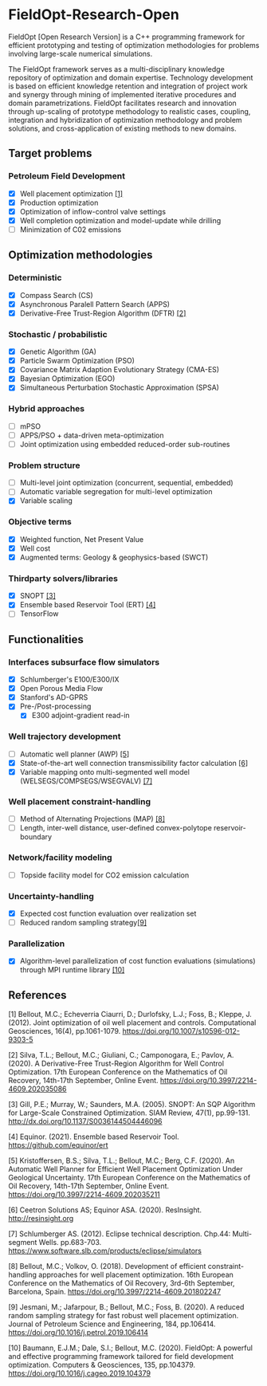 # FieldOpt-Research-Open
FieldOpt [Open Research Version] is a C++ programming framework
for efficient prototyping and testing of optimization methodologies
for problems involving large-scale numerical simulations.

The FieldOpt framework serves as a multi-disciplinary knowledge
repository of optimization and domain expertise.
Technology development is based on efficient knowledge
retention and integration of project work and synergy
through mining of implemented iterative procedures and
domain parametrizations.
FieldOpt facilitates research and innovation through up-scaling of
prototype methodology to realistic cases, coupling, integration and
hybridization of optimization methodology and problem solutions,
and cross-application of existing methods to new domains.

[//]: # (
Open-source software framework for efficient prototyping of
optimization methodologies for complex and large-scale systems
)

## Target problems
### Petroleum Field Development
- [x] Well placement optimization [[1]](#Bellout2012JntWplcCntrl)
- [x] Production optimization
- [x] Optimization of inflow-control valve settings
- [x] Well completion optimization and model-update while drilling
- [ ] Minimization of C02 emissions

## Optimization methodologies

### Deterministic
- [x] Compass Search (CS)
- [x] Asynchronous Paralell Pattern Search (APPS)
- [x] Derivative-Free Trust-Region Algorithm (DFTR) [[2]](#Silva2020DfTrAlgWcntrlOpt)

### Stochastic / probabilistic
- [x] Genetic Algorithm (GA)
- [x] Particle Swarm Optimization (PSO)
- [x] Covariance Matrix Adaption Evolutionary Strategy (CMA-ES)
- [x] Bayesian Optimization (EGO)
- [x] Simultaneous Perturbation Stochastic Approximation (SPSA)

### Hybrid approaches
- [ ] mPSO
- [ ] APPS/PSO + data-driven meta-optimization
- [ ] Joint optimization using embedded reduced-order sub-routines

### Problem structure
- [ ] Multi-level joint optimization (concurrent, sequential, embedded)
- [ ] Automatic variable segregation for multi-level optimization
- [x] Variable scaling

### Objective terms
- [x] Weighted function, Net Present Value
- [x] Well cost
- [x] Augmented terms: Geology & geophysics-based (SWCT)

### Thirdparty solvers/libraries
- [x] SNOPT [[3]](#Gill2002SNOPTSIAMRev)
- [x] Ensemble based Reservoir Tool (ERT) [[4]](#EquinorERT)
- [ ] TensorFlow

## Functionalities
### Interfaces subsurface flow simulators
- [x] Schlumberger's E100/E300/IX
- [x] Open Porous Media Flow
- [x] Stanford's AD-GPRS
- [x] Pre-/Post-processing
  - [x] E300 adjoint-gradient read-in

### Well trajectory development
- [ ] Automatic well planner (AWP) [[5]](#Kristoffersen2020AWPGeoUncer)
- [x] State-of-the-art well connection transmissibility factor calculation [[6]](#ResInsightv2020.04.1)
- [x] Variable mapping onto multi-segmented well model (WELSEGS/COMPSEGS/WSEGVALV) [[7]](#SLB2012EclipseTD)

### Well placement constraint-handling
- [ ] Method of Alternating Projections (MAP) [[8]](#Bellout2018EffConstrHandlWplcOpt)
- [ ] Length, inter-well distance, user-defined convex-polytope reservoir-boundary

### Network/facility modeling
- [ ] Topside facility model for CO2 emission calculation

### Uncertainty-handling
- [x] Expected cost function evaluation over realization set
- [ ] Reduced random sampling strategy[[9]](#Jesmani2020RedRanSamStr)

### Parallelization
- [x] Algorithm-level parallelization of cost function
evaluations (simulations) through MPI runtime library
[[10]](#Baumann2020FieProFrmwrk)






## References

[//]: # (== 1 ==)
<a id="Bellout2012JntWplcCntrl">[1]</a>
Bellout, M.C.; Echeverria Ciaurri, D.; Durlofsky, L.J.; Foss, B.; Kleppe, J.
(2012).
Joint optimization of oil well placement and controls.
Computational Geosciences, 16(4), pp.1061-1079.
https://doi.org/10.1007/s10596-012-9303-5

[//]: # (== 2 ==)
<a id="Silva2020DfTrAlgWcntrlOpt">[2]</a>
Silva, T.L.; Bellout, M.C.; Giuliani, C.; Camponogara, E.; Pavlov, A.
(2020).
A Derivative-Free Trust-Region Algorithm for Well Control Optimization.
17th European Conference on the Mathematics of Oil
Recovery, 14th-17th September, Online Event.
https://doi.org/10.3997/2214-4609.202035086

[//]: # (== 3 ==)
<a id="Gill2002SNOPTSIAMRev">[3]</a>
Gill, P.E.; Murray, W.; Saunders, M.A.
(2005).
SNOPT: An SQP Algorithm for Large-Scale Constrained Optimization.
SIAM Review, 47(1), pp.99-131.
http://dx.doi.org/10.1137/S0036144504446096

[//]: # (== 4 ==)
<a id="EquinorERT">[4]</a>
Equinor.
(2021).
Ensemble based Reservoir Tool.
https://github.com/equinor/ert

[//]: # (== 5 ==)
<a id="Kristoffersen2020AWPGeoUncer">[5]</a>
Kristoffersen, B.S.; Silva, T.L.; Bellout, M.C.; Berg, C.F.
(2020).
An Automatic Well Planner for Efficient Well Placement
Optimization Under Geological Uncertainty.
17th European Conference on the Mathematics of Oil
Recovery, 14th-17th September, Online Event.
https://doi.org/10.3997/2214-4609.202035211

[//]: # (== 6 ==)
<a id="ResInsightv2020.04.1">[6]</a>
Ceetron Solutions AS; Equinor ASA.
(2020).
ResInsight.
http://resinsight.org

[//]: # (== 7 ==)
<a id="SLB2012EclipseTD">[7]</a>
Schlumberger AS.
(2012).
Eclipse technical description.
Chp.44: Multi-segment Wells. pp.683-703.
https://www.software.slb.com/products/eclipse/simulators

[//]: # (== 8 ==)
<a id="Bellout2018EffConstrHandlWplcOpt">[8]</a>
Bellout, M.C.; Volkov, O.
(2018).
Development of efficient constraint-handling approaches
for well placement optimization.
16th European Conference on the Mathematics of Oil
Recovery, 3rd-6th September, Barcelona, Spain.
https://doi.org/10.3997/2214-4609.201802247

[//]: # (== 9 ==)
<a id="Jesmani2020RedRanSamStr">[9]</a>
Jesmani, M.; Jafarpour, B.; Bellout, M.C.; Foss, B.
(2020).
A reduced random sampling strategy
for fast robust well placement optimization.
Journal of Petroleum Science and Engineering, 184, pp.106414.
https://doi.org/10.1016/j.petrol.2019.106414

[//]: # (== 10 ==)
<a id="Baumann2020FieProFrmwrk">[10]</a>
Baumann, E.J.M.; Dale, S.I.; Bellout, M.C.
(2020).
FieldOpt: A powerful and effective programming
framework tailored for field development optimization.
Computers & Geosciences, 135, pp.104379.
https://doi.org/10.1016/j.cageo.2019.104379


















